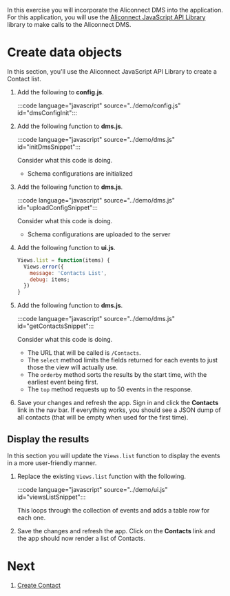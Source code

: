 In this exercise you will incorporate the Aliconnect DMS into the application. For this application, you will use the [Aliconnect JavaScript API Library](https://github.com/aliconnect/api) library to make calls to the Aliconnect DMS.

# Create data objects

  In this section, you'll use the Aliconnect JavaScript API Library to create a Contact list.

  1. Add the following to **config.js**.

      :::code language="javascript" source="../demo/config.js" id="dmsConfigInit":::

  1. Add the following function to **dms.js**.

      :::code language="javascript" source="../demo/dms.js" id="initDmsSnippet":::

      Consider what this code is doing.

      - Schema configurations are initialized

  1. Add the following function to **dms.js**.

      :::code language="javascript" source="../demo/dms.js" id="uploadConfigSnippet":::

      Consider what this code is doing.

      - Schema configurations are uploaded to the server

  1. Add the following function to **ui.js**.

      ```JavaScript
      Views.list = function(items) {
        Views.error({
          message: 'Contacts List',
          debug: items;
        })
      }
      ```

  1. Add the following function to **dms.js**.

      :::code language="javascript" source="../demo/dms.js" id="getContactsSnippet":::

      Consider what this code is doing.

      - The URL that will be called is `/Contacts`.
      - The `select` method limits the fields returned for each events to just those the view will actually use.
      - The `orderby` method sorts the results by the start time, with the earliest event being first.
      - The `top` method requests up to 50 events in the response.

  1. Save your changes and refresh the app. Sign in and click the **Contacts** link in the nav bar. If everything works, you should see a JSON dump of all contacts (that will be empty when used for the first time).

## Display the results

  In this section you will update the `Views.list` function to display the events in a more user-friendly manner.

  1. Replace the existing `Views.list` function with the following.

      :::code language="javascript" source="../demo/ui.js" id="viewsListSnippet":::

      This loops through the collection of events and adds a table row for each one.

  1. Save the changes and refresh the app. Click on the **Contacts** link and the app should now render a list of Contacts.

# Next

  1. [Create Contact](Step-6-Create-Contact.md)
